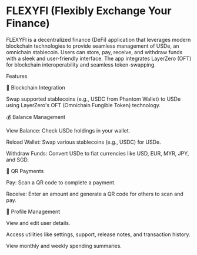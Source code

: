 # FLEXYFI (Flexibly Exchange Your Finance)
FLEXYFI is a decentralized finance (DeFi) application that leverages modern blockchain technologies to provide seamless management of USDe, an omnichain stablecoin. Users can store, pay, receive, and withdraw funds with a sleek and user-friendly interface. The app integrates LayerZero (OFT) for blockchain interoperability and seamless token-swapping.


Features

🔗 Blockchain Integration

Swap supported stablecoins (e.g., USDC from Phantom Wallet) to USDe using LayerZero's OFT (Omnichain Fungible Token) technology.

💰 Balance Management

View Balance: Check USDe holdings in your wallet.

Reload Wallet: Swap various stablecoins (e.g., USDC) for USDe.

Withdraw Funds: Convert USDe to fiat currencies like USD, EUR, MYR, JPY, and SGD.

📱 QR Payments

Pay: Scan a QR code to complete a payment.

Receive: Enter an amount and generate a QR code for others to scan and pay.

🧑 Profile Management

View and edit user details.

Access utilities like settings, support, release notes, and transaction history.

View monthly and weekly spending summaries.




